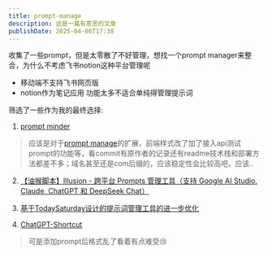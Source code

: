 ```yaml
---
title: prompt-manage
description: 这是一篇有意思的文章
publishDate: 2025-04-06T17:38
---
```

收集了一些prompt，但是太零散了不好管理，想找一个prompt manager来整合，为什么不考虑飞书notion这种平台管理呢

* 移动端不支持飞书网页版
* notion作为笔记应用 功能太多不适合单纯得管理提示词

筛选了一些作为我的最终选择:

1. [prompt minder](https://github.com/aircrushin/promptMinder)
> 应该是对于[prompt manage](https://github.com/liujuntao123/prompt-manager)的扩展，前端样式改了加了接入api测试prompt的功能等，看commit有原作者的记录还有readme技术栈和部署方法都差不多；域名甚至还是com后缀的，应该稳定性会比较高吧，应该..

2. [【油猴脚本】Illusion - 跨平台 Prompts 管理工具（支持 Google AI Studio, Claude, ChatGPT 和 DeepSeek Chat）](https://linux.do/t/topic/319017)


3. [基于TodaySaturday设计的提示词管理工具的进一步优化 ](https://linux.do/t/topic/510447)
5. [ChatGPT-Shortcut](https://github.com/rockbenben/ChatGPT-Shortcut)
> 可是添加prompt后格式乱了看着有点难受😢
